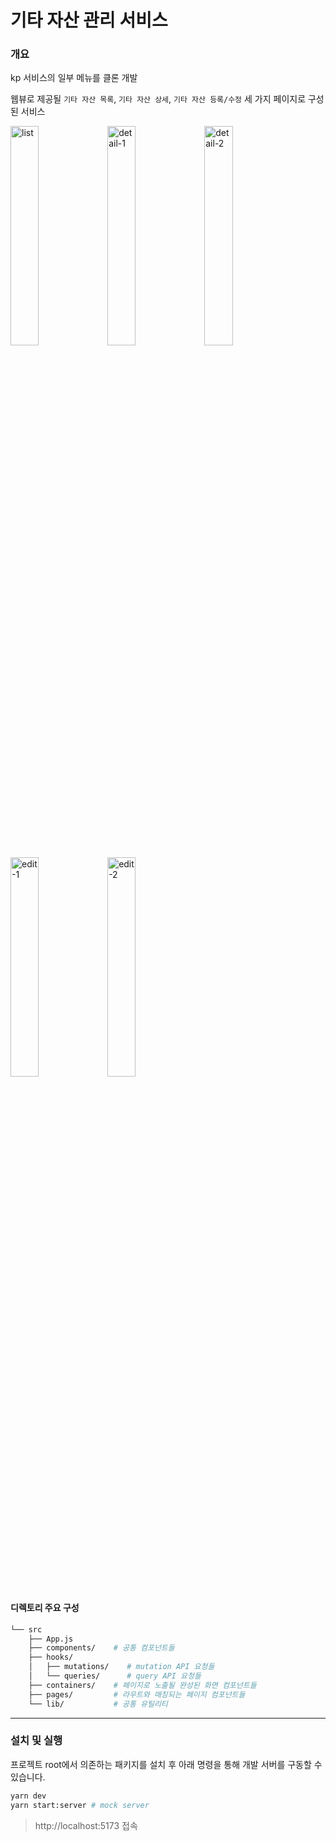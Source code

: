 # 기타 자산 관리 서비스

### 개요
kp 서비스의 일부 메뉴를 클론 개발

웹뷰로 제공될 `기타 자산 목록`, `기타 자산 상세`, `기타 자산 등록/수정` 세 가지 페이지로 구성된 서비스

<p>
    <img width="30%" alt="list" src="https://github.com/user-attachments/assets/06749954-2331-4659-a10f-911893d9c816">
    <img width="30%" alt="detail-1" src="https://github.com/user-attachments/assets/a56f35d2-158d-40c9-884e-fe22a393f719">
    <img width="30%" alt="detail-2" src="https://github.com/user-attachments/assets/9e38213f-0a00-415e-9f1b-c92e086b3ec6">
    <img width="30%" alt="edit-1" src="https://github.com/user-attachments/assets/9498b719-41a8-4668-a075-8f06a8d2911e">
    <img width="30%" alt="edit-2" src="https://github.com/user-attachments/assets/81aa6cb4-9798-405e-ab3b-5a768449f1dd">
</p> 



#### 디렉토리 주요 구성

```bash
└── src
    ├── App.js
    ├── components/    # 공통 컴포넌트들
    ├── hooks/
    │   ├── mutations/    # mutation API 요청들
    │   └── queries/      # query API 요청들
    ├── containers/    # 페이지로 노출될 완성된 화면 컴포넌트들
    ├── pages/         # 라우트와 매칭되는 페이지 컴포넌트들
    └── lib/           # 공통 유틸리티
```

---

### 설치 및 실행

프로젝트 root에서 의존하는 패키지를 설치 후 아래 명령을 통해 개발 서버를 구동할 수 있습니다.

```bash
yarn dev
yarn start:server # mock server
```

> http://localhost:5173 접속
